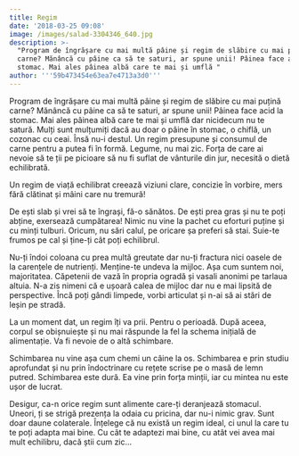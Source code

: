 ```yaml
---
title: Regim
date: '2018-03-25 09:08'
image: /images/salad-3304346_640.jpg
description: >-
  "Program de îngrășare cu mai multă pâine și regim de slăbire cu mai puțină
  carne? Mănâncă cu pâine ca să te saturi, ar spune unii! Pâinea face acid la
  stomac. Mai ales pâinea albă care te mai și umflă "
author: '''59b473454e63ea7e4713a3d0'''
---
```

<div class="kg-card-markdown"><p>Program de îngrășare cu mai multă pâine și regim de slăbire cu mai puțină carne? Mănâncă cu pâine ca să te saturi, ar spune unii! Pâinea face acid la stomac. Mai ales pâinea albă care te mai și umflă dar nicidecum nu te satură. Mulți sunt mulțumiți dacă au doar o pâine în stomac, o chiflă, un cozonac cu ceai. Însă nu-i destul. Un regim presupune și consumul de carne pentru a putea fi în formă. Legume, nu mai zic. Forța de care ai nevoie să te ții pe picioare să nu fi suflat de vânturile din jur, necesită o dietă echilibrată.</p>
<p>Un regim de viață echilibrat creează viziuni clare, concizie în vorbire, mers fără clătinat și mâini care nu tremură!</p>
<p>De ești slab și vrei să te îngrași, fă-o sănătos. De ești prea gras și nu te poți abține, exersează cumpătarea! Nimic nu vine la pachet cu eforturi puține și cu minți tulburi. Oricum, nu sări calul, pe oricare șa preferi să stai. Suie-te frumos pe cal și ține-ți cât poți echilibrul.</p>
<p>Nu-ți îndoi coloana cu prea multă greutate dar nu-ți fractura nici oasele de la carențele de nutrienți. Menține-te undeva la mijloc. Așa cum suntem noi, majoritatea. Căpetenii de vază în propria ogradă și vasali anonimi pe tarlaua altuia. N-a zis nimeni că e ușoară calea de mijloc dar nu e mai lipsită de perspective. Încă poți gândi limpede, vorbi articulat și n-ai să ai stări de leșin pe stradă.</p>
<p>La un moment dat, un regim îți va prii. Pentru o perioadă. După aceea, corpul se obișnuiește și nu mai răspunde la fel la schema inițială de alimentație. Va fi nevoie de o altă schimbare.</p>
<p>Schimbarea nu vine așa cum chemi un câine la os. Schimbarea e prin studiu aprofundat și nu prin îndoctrinare cu rețete scrise pe o masă de lemn putred. Schimbarea este dură. Ea vine prin forța minții, iar cu mintea nu este ușor de lucrat.</p>
<p>Desigur, ca-n orice regim sunt alimente care-ți deranjează stomacul. Uneori, ți se strigă prezența la odaia cu pricina, dar nu-i nimic grav. Sunt doar daune colaterale. Înțelege că nu există un regim ideal, ci unul la care tu te poți adapta mai bine. Cu cât te adaptezi mai bine, cu atât vei avea mai mult echilibru, dacă știi cum zic...</p>
</div>
    
